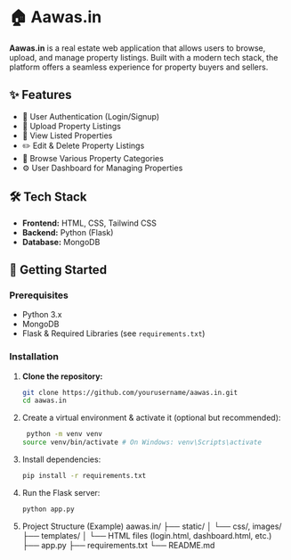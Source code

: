 # 🏠 Aawas.in

**Aawas.in** is a real estate web application that allows users to browse, upload, and manage property listings. Built with a modern tech stack, the platform offers a seamless experience for property buyers and sellers.

## ✨ Features

- 🔐 User Authentication (Login/Signup)
- 🏡 Upload Property Listings
- 👀 View Listed Properties
- ✏️ Edit & Delete Property Listings
- 📂 Browse Various Property Categories
- ⚙️ User Dashboard for Managing Properties

## 🛠️ Tech Stack

- **Frontend:** HTML, CSS, Tailwind CSS  
- **Backend:** Python (Flask)  
- **Database:** MongoDB  

## 🚀 Getting Started

### Prerequisites

- Python 3.x  
- MongoDB  
- Flask & Required Libraries (see `requirements.txt`)

### Installation

1. **Clone the repository:**
   ```bash
   git clone https://github.com/yourusername/aawas.in.git
   cd aawas.in
2. Create a virtual environment & activate it (optional but recommended):
   ```bash
    python -m venv venv
   source venv/bin/activate # On Windows: venv\Scripts\activate
4. Install dependencies:
     ```bash
     pip install -r requirements.txt
5. Run the Flask server:
    ```bash
    python app.py
6. Project Structure (Example)
aawas.in/
├── static/
│   └── css/, images/
├── templates/
│   └── HTML files (login.html, dashboard.html, etc.)
├── app.py
├── requirements.txt
└── README.md








